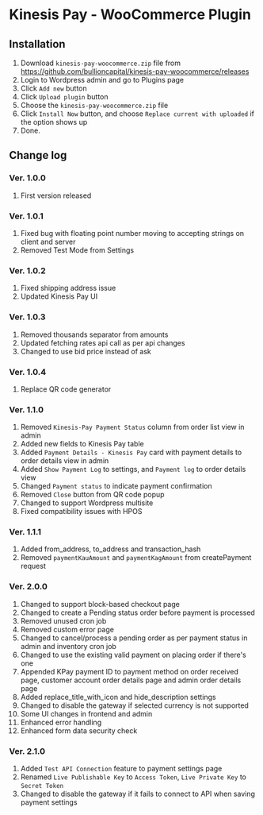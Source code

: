 # Kinesis Pay - WooCommerce Plugin

## Installation

1. Download `kinesis-pay-woocommerce.zip` file from https://github.com/bullioncapital/kinesis-pay-woocommerce/releases
2. Login to Wordpress admin and go to Plugins page
3. Click `Add new` button
4. Click `Upload plugin` button
5. Choose the `kinesis-pay-woocommerce.zip` file
6. Click `Install Now` button, and choose `Replace current with uploaded` if the option shows up
7. Done.

## Change log

### Ver. 1.0.0

1. First version released

### Ver. 1.0.1

1. Fixed bug with floating point number moving to accepting strings on client and server
2. Removed Test Mode from Settings

### Ver. 1.0.2

1. Fixed shipping address issue
2. Updated Kinesis Pay UI

### Ver. 1.0.3

1. Removed thousands separator from amounts
2. Updated fetching rates api call as per api changes
3. Changed to use bid price instead of ask

### Ver. 1.0.4

1. Replace QR code generator

### Ver. 1.1.0

1. Removed `Kinesis-Pay Payment Status` column from order list view in admin
2. Added new fields to Kinesis Pay table
3. Added `Payment Details - Kinesis Pay` card with payment details to order details view in admin
4. Added `Show Payment Log` to settings, and `Payment log` to order details view
5. Changed `Payment status` to indicate payment confirmation
6. Removed `Close` button from QR code popup
7. Changed to support Wordpress multisite
8. Fixed compatibility issues with HPOS

### Ver. 1.1.1

1. Added from_address, to_address and transaction_hash
2. Removed `paymentKauAmount` and `paymentKagAmount` from createPayment request

### Ver. 2.0.0

1. Changed to support block-based checkout page
2. Changed to create a Pending status order before payment is processed
3. Removed unused cron job
4. Removed custom error page
5. Changed to cancel/process a pending order as per payment status in admin and inventory cron job
6. Changed to use the existing valid payment on placing order if there's one
7. Appended KPay payment ID to payment method on order received page, customer account order details page and admin order details page
8. Added replace_title_with_icon and hide_description settings
9. Changed to disable the gateway if selected currency is not supported
10. Some UI changes in frontend and admin
11. Enhanced error handling
12. Enhanced form data security check

### Ver. 2.1.0

1. Added `Test API Connection` feature to payment settings page
2. Renamed `Live Publishable Key` to `Access Token`, `Live Private Key` to `Secret Token`
3. Changed to disable the gateway if it fails to connect to API when saving payment settings
